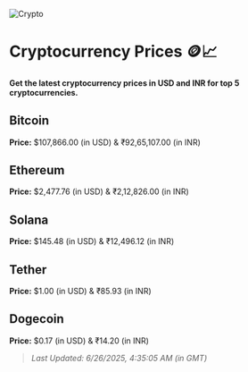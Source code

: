 
![Crypto](https://www.techguide.com.au/wp-content/uploads/2020/11/crypto3.jpeg)

# Cryptocurrency Prices 🪙📈

#### Get the latest cryptocurrency prices in USD and INR for top 5 cryptocurrencies.

## Bitcoin

**Price:** $107,866.00 (in USD) & ₹92,65,107.00 (in INR)

## Ethereum

**Price:** $2,477.76 (in USD) & ₹2,12,826.00 (in INR)

## Solana

**Price:** $145.48 (in USD) & ₹12,496.12 (in INR)

## Tether

**Price:** $1.00 (in USD) & ₹85.93 (in INR)

## Dogecoin

**Price:** $0.17 (in USD) & ₹14.20 (in INR)

> _Last Updated: 6/26/2025, 4:35:05 AM (in GMT)_
